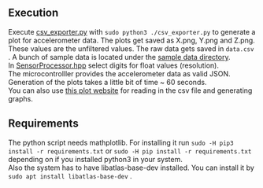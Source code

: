## Execution

Execute [csv_exporter.py](sample_data/csv_exporter.py) with `sudo python3 ./csv_exporter.py` to generate a plot for accelerometer data.
The plots get saved as X.png, Y.png and Z.png. These values are the unfiltered values. The raw data
gets saved in `data.csv` . A bunch of sample data is located under the [sample data directory](sample_data/).  
In [SensorProcessor.hpp](SensorProcessor.hpp#11) select digits for float values (resolution).  
The microcontrolller provides the accelerometer data as valid JSON.  
Generation of the plots takes a little bit of time ~ 60 seconds.  
You can also use [this plot website](https://chart-studio.plotly.com/create/#/) for reading in the csv file and generating graphs.

## Requirements

The python script needs mathplotlib. For installing it run `sudo -H pip3 install -r requirements.txt` or 
`sudo -H pip install -r requirements.txt ` depending on if you installed python3 in your system.  
Also the system has to have libatlas-base-dev installed. You can install it by `sudo apt install libatlas-base-dev` .
